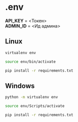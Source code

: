 # .env
**API_KEY** = <Токен> \
**ADMIN_ID** = <Ид админа>

## Linux 
```bash
virtualenv env
```
```bash
source env/bin/activate
```
```bash
pip install -r requirements.txt
```

## Windows
```bash
python -m virtualenv env
```
```bash
source env/Scripts/activate
```
```bash
pip install -r requirements.txt
```
